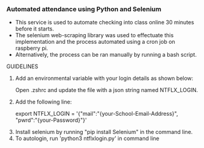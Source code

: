

<h3>Automated attendance using Python and Selenium</h3>

<ul>
<li> This service is used to automate checking into class online 30 minutes before it starts.</li>
<li> The selenium web-scraping library was used to effectuate this implementation and the process automated using a cron job on raspberry pi.</li> 
<li> Alternatively, the process can be ran manually by running a bash script. </li>
</ul>
GUIDELINES
<ol>
    <li><p>Add an environmental variable with your login details as shown below:</p>
        <p>Open .zshrc and update the file with a json string named NTFLX_LOGIN.</p>
    </li>

<li><p>Add the following line:</p>
    <p>export NTFLX_LOGIN = '{"mail":"{your-School-Email-Address}", "pwrd":"{your-Password}"}'</p>
</li>
    
<li>Install selenium by running "pip install Selenium" in the command line. </li>

<li>To autologin,  run 'python3 ntflxlogin.py' in command line</li>
</ol>
